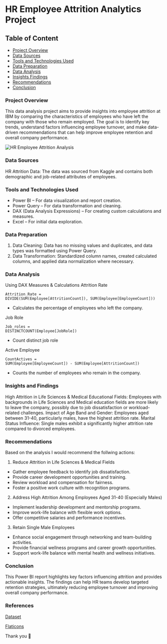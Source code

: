 # HR Employee Attrition Analytics Project

## Table of Content
- [Project Overview](#project-overview)
- [Data Sources](#data-sources)
- [Tools and Technologies Used](#tools-and-technologies-used)
- [Data Preparation](#data-preparation)
- [Data Analysis](#data-analysis)
- [Insights Findings](#insights-and-findings)
- [Recommendations](#recommendations)
- [Conclusion](#conclusion)

### Project Overview
This data analysis project aims to provide insights into employee attrition at IBM by comparing the characteristics of employees who have left the company with those who remain employed. The goal is to identify key trends, understand factors influencing employee turnover, and make data-driven recommendations that can help improve employee retention and overall company performance.


![HR Employee Attrition Analysis](https://github.com/user-attachments/assets/f49ba507-f401-4485-be7d-d64dbf27b7a9)

### Data Sources
HR Attrition Data: The data was sourced from Kaggle and contains both demographic and job-related attributes of employees.

### Tools and Technologies Used
  - Power BI – For data visualization and report creation.
  - Power Query – For data transformation and cleaning.
  - DAX (Data Analysis Expressions) – For creating custom calculations and measures.
  - Excel – For initial data exploration.

### Data Preparation
1. Data Cleaning: Data has no missing values and duplicates, and data types was formatted using Power Query.
2. Data Transformation: Standardized column names, created calculated columns, and applied data normalization where necessary.

### Data Analysis 
Using DAX Measures & Calculations
Attrition Rate
  ```
  Attrition_Rate =
  DIVIDE(SUM(Employee[AttritionCount]), SUM(Employee[EmployeeCount]))
  ```
  - Calculates the percentage of employees who left the company.
    
Job Role
  ```
  Job_roles =
  DISTINCTCOUNT(Employee[JobRole])
  ```
  - Count distinct job role 

Active Employee
  ```
  CountActives =
  SUM(Employee[EmployeeCount]) - SUM(Employee[AttritionCount])
  ```
  - Counts the number of employees who remain in the company.
    
### Insights and Findings

High Attrition in Life Sciences & Medical Educational Fields: Employees with backgrounds in Life Sciences and Medical education fields are more likely to leave the company, possibly due to job dissatisfaction or workload-related challenges.
Impact of Age Band and Gender: Employees aged between 31-40, particularly males, have the highest attrition rate.
Marital Status Influence: Single males exhibit a significantly higher attrition rate compared to divorced employees.

### Recommendations
Based on the analysis I would recommend the follwing actions:
1. Reduce Attrition in Life Sciences & Medical Fields
- Gather employee feedback to identify job dissatisfaction.
- Provide career development opportunities and training.
- Review workload and compensation for fairness.
- Foster a positive work culture with recognition programs.
 
2. Address High Attrition Among Employees Aged 31-40 (Especially Males)
- Implement leadership development and mentorship programs.
- Improve work-life balance with flexible work options.
- Offer competitive salaries and performance incentives.
     
3. Retain Single Male Employees
- Enhance social engagement through networking and team-building activities.
- Provide financial wellness programs and career growth opportunities.
- Support work-life balance with mental health and wellness initiatives.

### Conclusion
  This Power BI report highlights key factors influencing attrition and provides actionable insights. The findings can help HR teams develop targeted retention strategies,     ultimately reducing employee turnover and improving overall company performance.
  
### References
[Dataset](kaggle.com)

[Flaticons](https://www.flaticon.com/)

Thank you 🙂  

